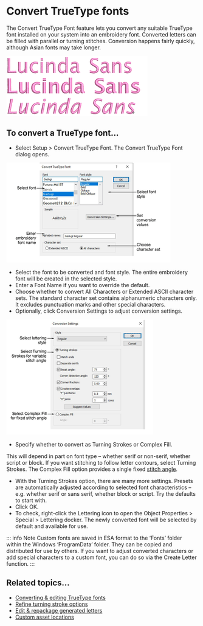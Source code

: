 # Convert TrueType fonts

The Convert TrueType Font feature lets you convert any suitable TrueType font installed on your system into an embroidery font. Converted letters can be filled with parallel or turning stitches. Conversion happens fairly quickly, although Asian fonts may take longer.

![FontStyles.png](assets/FontStyles.png)

## To convert a TrueType font...

- Select Setup > Convert TrueType Font. The Convert TrueType Font dialog opens.

![ConvertTTFont.png](assets/ConvertTTFont.png)

- Select the font to be converted and font style. The entire embroidery font will be created in the selected style.
- Enter a Font Name if you want to override the default.
- Choose whether to convert All Characters or Extended ASCII character sets. The standard character set contains alphanumeric characters only. It excludes punctuation marks and other special characters.
- Optionally, click Conversion Settings to adjust conversion settings.

![ConversionSettings00009.png](assets/ConversionSettings00009.png)

- Specify whether to convert as Turning Strokes or Complex Fill.

This will depend in part on font type – whether serif or non-serif, whether script or block. If you want stitching to follow letter contours, select Turning Strokes. The Complex Fill option provides a single fixed [stitch angle](../../glossary/glossary#stitch-angle).

- With the Turning Strokes option, there are many more settings. Presets are automatically adjusted according to selected font characteristics – e.g. whether serif or sans serif, whether block or script. Try the defaults to start with.
- Click OK.
- To check, right-click the Lettering icon to open the Object Properties > Special > Lettering docker. The newly converted font will be selected by default and available for use.

::: info Note
Custom fonts are saved in ESA format to the ‘Fonts’ folder within the Windows ‘ProgramData’ folder. They can be copied and distributed for use by others. If you want to adjust converted characters or add special characters to a custom font, you can do so via the Create Letter function.
:::

## Related topics...

- [Converting & editing TrueType fonts](../../Management/custom_fonts/Converting_editing_TrueType_fonts)
- [Refine turning stroke options](../../Management/custom_fonts/Refine_turning_stroke_options)
- [Edit & repackage generated letters](../../Management/custom_fonts/Edit_repackage_generated_letters)
- [Custom asset locations](../../Management/manage%5Fassets/Custom%5Fasset%5Flocations#XREF%5F78115%5FCustom%5Fasset)
